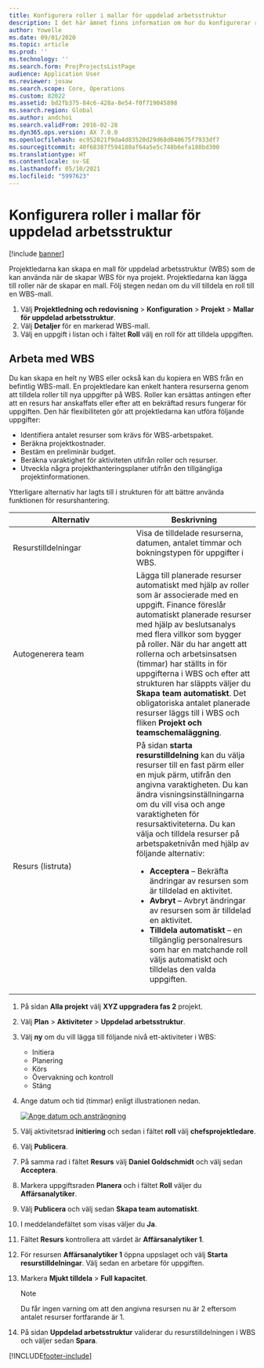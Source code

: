 ```yaml
---
title: Konfigurera roller i mallar för uppdelad arbetsstruktur
description: I det här ämnet finns information om hur du konfigurerar rollinformation i mallar för uppdelad arbetsstruktur.
author: Yowelle
ms.date: 09/01/2020
ms.topic: article
ms.prod: ''
ms.technology: ''
ms.search.form: ProjProjectsListPage
audience: Application User
ms.reviewer: josaw
ms.search.scope: Core, Operations
ms.custom: 82022
ms.assetid: bd2fb375-84c6-428a-8e54-f0f719045898
ms.search.region: Global
ms.author: andchoi
ms.search.validFrom: 2016-02-28
ms.dyn365.ops.version: AX 7.0.0
ms.openlocfilehash: ec952021f9da4d83520d29d68d040675f7933df7
ms.sourcegitcommit: 40f68387f594180af64a5e5c748b6efa188bd300
ms.translationtype: HT
ms.contentlocale: sv-SE
ms.lasthandoff: 05/10/2021
ms.locfileid: "5997623"
---
```

# <a name="set-up-roles-on-work-breakdown-structure-templates"></a>Konfigurera roller i mallar för uppdelad arbetsstruktur

[!include [banner](../includes/banner.md)]

Projektledarna kan skapa en mall för uppdelad arbetsstruktur (WBS) som de kan använda när de skapar WBS för nya projekt. Projektledarna kan lägga till roller när de skapar en mall. Följ stegen nedan om du vill tilldela en roll till en WBS-mall.

1. Välj **Projektledning och redovisning** > **Konfiguration** > **Projekt** > **Mallar för uppdelad arbetsstruktur**.
2. Välj **Detaljer** för en markerad WBS-mall.
3. Välj en uppgift i listan och i fältet **Roll** välj en roll för att tilldela uppgiften.

## <a name="work-with-a-wbs"></a>Arbeta med WBS

Du kan skapa en helt ny WBS eller också kan du kopiera en WBS från en befintlig WBS-mall. En projektledare kan enkelt hantera resurserna genom att tilldela roller till nya uppgifter på WBS. Roller kan ersättas antingen efter att en resurs har anskaffats eller efter att en bekräftad resurs fungerar för uppgiften. Den här flexibiliteten gör att projektledarna kan utföra följande uppgifter:

- Identifiera antalet resurser som krävs för WBS-arbetspaket.
- Beräkna projektkostnader.
- Bestäm en preliminär budget.
- Beräkna varaktighet för aktiviteten utifrån roller och resurser.
- Utveckla några projekthanteringsplaner utifrån den tillgängliga projektinformationen.

Ytterligare alternativ har lagts till i strukturen för att bättre använda funktionen för resurshantering.

<table>
<colgroup>
<col width="50%" />
<col width="50%" />
</colgroup>
<thead>
<tr class="header">
<th>Alternativ</th>
<th>Beskrivning</th>
</tr>
</thead>
<tbody>
<tr class="odd">
<td>Resurstilldelningar</td>
<td>Visa de tilldelade resurserna, datumen, antalet timmar och bokningstypen för uppgifter i WBS.</td>
</tr>
<tr class="even">
<td>Autogenerera team</td>
<td>Lägga till planerade resurser automatiskt med hjälp av roller som är associerade med en uppgift. Finance föreslår automatiskt planerade resurser med hjälp av beslutsanalys med flera villkor som bygger på roller. När du har angett att rollerna och arbetsinsatsen (timmar) har ställts in för uppgifterna i WBS och efter att strukturen har släppts väljer du <strong>Skapa team automatiskt</strong>. Det obligatoriska antalet planerade resurser läggs till i WBS och fliken <strong>Projekt och teamschemaläggning</strong>.</td>
</tr>
<tr class="odd">
<td>Resurs (listruta)</td>
<td>På sidan <strong>starta resurstilldelning</strong> kan du välja resurser till en fast pärm eller en mjuk pärm, utifrån den angivna varaktigheten. Du kan ändra visningsinställningarna om du vill visa och ange varaktigheten för resursaktiviteterna. Du kan välja och tilldela resurser på arbetspaketnivån med hjälp av följande alternativ:
<ul>
<li><strong>Acceptera</strong> – Bekräfta ändringar av resursen som är tilldelad en aktivitet.</li>
<li><strong>Avbryt</strong> – Avbryt ändringar av resursen som är tilldelad en aktivitet.</li>
<li><strong>Tilldela automatiskt</strong> – en tillgänglig personalresurs som har en matchande roll väljs automatiskt och tilldelas den valda uppgiften.</li>
</ul></td>
</tr>
</tbody>
</table>

1. På sidan **Alla projekt** välj **XYZ uppgradera fas 2** projekt.
2. Välj **Plan** > **Aktiviteter** > **Uppdelad arbetsstruktur**.
3. Välj **ny** om du vill lägga till följande nivå ett-aktiviteter i WBS:

    - Initiera
    - Planering
    - Körs
    - Övervakning och kontroll
    - Stäng

4. Ange datum och tid (timmar) enligt illustrationen nedan.

    [![Ange datum och ansträngning](./media/projectresourcing10.jpg)](./media/projectresourcing10.jpg)

5. Välj aktivitetsrad **initiering** och sedan i fältet **roll** välj **chefsprojektledare**.
6. Välj **Publicera**.
7. På samma rad i fältet **Resurs** välj **Daniel Goldschmidt** och välj sedan **Acceptera**.
8. Markera uppgiftsraden **Planera** och i fältet **Roll** väljer du **Affärsanalytiker**.
9. Välj **Publicera** och välj sedan **Skapa team automatiskt**.
10. I meddelandefältet som visas väljer du **Ja**.
11. Fältet **Resurs** kontrollera att värdet är **Affärsanalytiker 1**.
12. För resursen **Affärsanalytiker 1** öppna uppslaget och välj **Starta resurstilldelningar**. Välj sedan en arbetare för uppgiften.
13. Markera **Mjukt tilldela** &gt; **Full kapacitet**.

    > [!NOTE] 
    > Du får ingen varning om att den angivna resursen nu är 2 eftersom antalet resurser fortfarande är 1.

14. På sidan **Uppdelad arbetsstruktur** validerar du resurstilldelningen i WBS och väljer sedan **Spara**.


[!INCLUDE[footer-include](../includes/footer-banner.md)]